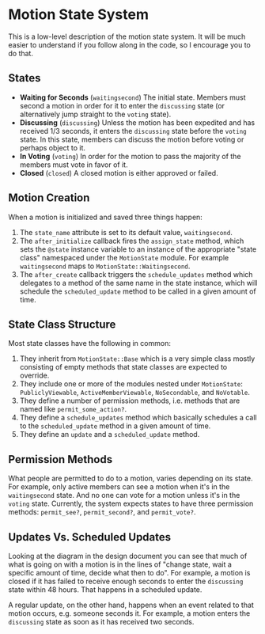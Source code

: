 Motion State System
===================

This is a low-level description of the motion state system. It will be much
easier to understand if you follow along in the code, so I encourage you to do
that.

States
------

  * __Waiting for Seconds__ (`waitingsecond`) The initial state. Members must
    second a motion in order for it to enter the `discussing` state (or
    alternatively jump straight to the `voting` state).
  * __Discussing__ (`discussing`) Unless the motion has been expedited and has
    received 1/3 seconds, it enters the `discussing` state before the `voting`
    state. In this state, members can discuss the motion before voting or
    perhaps object to it.
  * __In Voting__ (`voting`) In order for the motion to pass the majority of the
    members must vote in favor of it.
  * __Closed__ (`closed`) A closed motion is either approved or failed.

Motion Creation
---------------

When a motion is initialized and saved three things happen:

  1. The `state_name` attribute is set to its default value, `waitingsecond`.
  2. The `after_initialize` callback fires the `assign_state` method, which
     sets the `@state` instance variable to an instance of the appropriate
     "state class" namespaced under the `MotionState` module. For example
     `waitingsecond` maps to `MotionState::Waitingsecond`.
  3. The `after_create` callback triggers the `schedule_updates` method which
     delegates to a method of the same name in the state instance, which will
     schedule the `scheduled_update` method to be called in a given amount of
     time.

State Class Structure
----------------------

Most state classes have the following in common:

  1. They inherit from `MotionState::Base` which is a very simple class mostly
     consisting of empty methods that state classes are expected to override.
  2. They include one or more of the modules nested under `MotionState`:
     `PubliclyViewable`, `ActiveMemberViewable`, `NoSecondable`, and
     `NoVotable`.
  3. They define a number of permission methods, i.e. methods that are named
     like `permit_some_action?`.
  4. They define a `schedule_updates` method which basically schedules a call
     to the `scheduled_update` method in a given amount of time.
  5. They define an `update` and a `scheduled_update` method.

Permission Methods
------------------

What people are permitted to do to a motion, varies depending on its state.
For example, only active members can see a motion when it's in the
`waitingsecond` state. And no one can vote for a motion unless it's in the
`voting` state. Currently, the system expects states to have three permission
methods: `permit_see?`, `permit_second?`, and `permit_vote?`.

Updates Vs. Scheduled Updates
-----------------------------

Looking at the diagram in the design document you can see that much of what is
going on with a motion is in the lines of "change state, wait a specific amount
of time, decide what then to do". For example, a motion is closed if it has
failed to receive enough seconds to enter the `discussing` state within 48
hours. That happens in a scheduled update.

A regular update, on the other hand, happens when an event related to that
motion occurs, e.g. someone seconds it. For example, a motion enters the
`discussing` state as soon as it has received two seconds.
